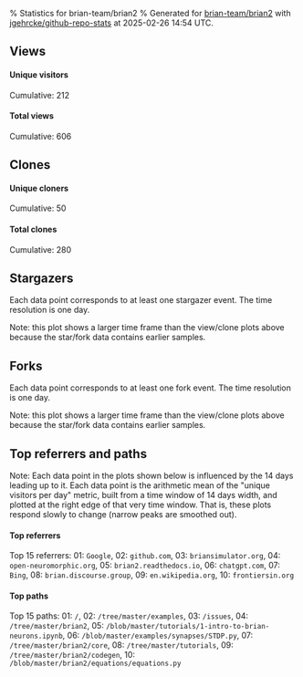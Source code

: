 % Statistics for brian-team/brian2
% Generated for [brian-team/brian2](https://github.com/brian-team/brian2) with [jgehrcke/github-repo-stats](https://github.com/jgehrcke/github-repo-stats) at 2025-02-26 14:54 UTC.


## Views

#### Unique visitors
<div id="chart_views_unique" class="full-width-chart"></div>

Cumulative: 212

#### Total views
<div id="chart_views_total" class="full-width-chart"></div>

Cumulative: 606

<div class="pagebreak-for-print"> </div>

## Clones

#### Unique cloners
<div id="chart_clones_unique" class="full-width-chart"></div>

Cumulative: 50

#### Total clones
<div id="chart_clones_total" class="full-width-chart"></div>

Cumulative: 280



<div class="pagebreak-for-print"> </div>



## Stargazers

Each data point corresponds to at least one stargazer event.
The time resolution is one day.

<div id="chart_stargazers" class="full-width-chart"></div>


Note: this plot shows a larger time frame than the view/clone plots above because the star/fork data contains earlier samples.



## Forks

Each data point corresponds to at least one fork event.
The time resolution is one day.

<div id="chart_forks" class="full-width-chart"></div>


Note: this plot shows a larger time frame than the view/clone plots above because the star/fork data contains earlier samples.



<div class="pagebreak-for-print"> </div>



## Top referrers and paths


Note: Each data point in the plots shown below is influenced by the 14 days
leading up to it. Each data point is the arithmetic mean of the "unique
visitors per day" metric, built from a time window of 14 days width, and
plotted at the right edge of that very time window. That is, these plots
respond slowly to change (narrow peaks are smoothed out).




#### Top referrers


<div id="chart_referrers_top_n_alltime" class="full-width-chart"></div>

Top 15 referrers: 01: `Google`, 02: `github.com`, 03: `briansimulator.org`, 04: `open-neuromorphic.org`, 05: `brian2.readthedocs.io`, 06: `chatgpt.com`, 07: `Bing`, 08: `brian.discourse.group`, 09: `en.wikipedia.org`, 10: `frontiersin.org`





#### Top paths


<div id="chart_paths_top_n_alltime" class="full-width-chart"></div>

Top 15 paths: 01: `/`, 02: `/tree/master/examples`, 03: `/issues`, 04: `/tree/master/brian2`, 05: `/blob/master/tutorials/1-intro-to-brian-neurons.ipynb`, 06: `/blob/master/examples/synapses/STDP.py`, 07: `/tree/master/brian2/core`, 08: `/tree/master/tutorials`, 09: `/tree/master/brian2/codegen`, 10: `/blob/master/brian2/equations/equations.py`


<script type="text/javascript">
    vegaEmbed('#chart_views_unique', {"$schema": "https://vega.github.io/schema/vega-lite/v4.17.0.json", "config": {"arc": {"fill": "#1b1e23"}, "area": {"fill": "#1b1e23"}, "axisBottom": {"domainColor": "#a9b4c4", "gridColor": "#a9b4c4", "labelColor": "#1b1e23", "labelFont": "relative-mono-11-pitch-pro, Menlo, monospace", "tickColor": "#a9b4c4", "titleColor": "#1b1e23", "titleFont": "relative-mono-11-pitch-pro, Menlo, monospace"}, "axisLeft": {"domainColor": "#a9b4c4", "gridColor": "#a9b4c4", "labelColor": "#1b1e23", "labelFont": "relative-mono-11-pitch-pro, Menlo, monospace", "tickColor": "#a9b4c4", "titleColor": "#1b1e23", "titleFont": "relative-mono-11-pitch-pro, Menlo, monospace"}, "axisX": {"grid": false}, "axisY": {"grid": false, "labelBound": true}, "background": "#FFFFFF", "group": {"fill": "#FFFFFF"}, "header": {"fontWeight": 400, "labelFont": "relative-mono-11-pitch-pro, Menlo, monospace", "titleFont": "relative-mono-11-pitch-pro, Menlo, monospace"}, "legend": {"labelFont": "relative-mono-11-pitch-pro, Menlo, monospace", "symbolSize": 200, "symbolType": "circle", "titleFont": "relative-mono-11-pitch-pro, Menlo, monospace"}, "line": {"color": "#1b1e23", "stroke": "#1b1e23"}, "path": {"stroke": "#1b1e23"}, "point": {"color": "#1b1e23", "cursor": "pointer", "filled": true, "size": 20}, "range": {"category": ["#85a2f7", "#ea9755", "#7eb36a", "#f07071", "#bc85d9", "#e587b6", "#a9b4c4", "#d4c05e", "#64b9c4"]}, "style": {"bar": {"fill": "#1b1e23"}, "text": {"font": "relative-mono-11-pitch-pro, Menlo, monospace", "fontWeight": 400}}, "symbol": {"shape": "circle"}, "title": {"anchor": "start", "font": "relative-mono-11-pitch-pro, Menlo, monospace", "fontWeight": 400}, "trail": {"color": "#1b1e23", "stroke": "#1b1e23"}, "view": {"stroke": null}}, "data": {"name": "data-12a707e02cae5d208817f6e749329ff4"}, "datasets": {"data-12a707e02cae5d208817f6e749329ff4": [{"time": "2025-02-12T00:00:00+00:00", "views_total": 1, "views_unique": 1}, {"time": "2025-02-13T00:00:00+00:00", "views_total": 38, "views_unique": 18}, {"time": "2025-02-14T00:00:00+00:00", "views_total": 15, "views_unique": 9}, {"time": "2025-02-15T00:00:00+00:00", "views_total": 46, "views_unique": 19}, {"time": "2025-02-16T00:00:00+00:00", "views_total": 11, "views_unique": 7}, {"time": "2025-02-17T00:00:00+00:00", "views_total": 24, "views_unique": 15}, {"time": "2025-02-18T00:00:00+00:00", "views_total": 40, "views_unique": 21}, {"time": "2025-02-19T00:00:00+00:00", "views_total": 73, "views_unique": 13}, {"time": "2025-02-20T00:00:00+00:00", "views_total": 20, "views_unique": 15}, {"time": "2025-02-21T00:00:00+00:00", "views_total": 35, "views_unique": 21}, {"time": "2025-02-22T00:00:00+00:00", "views_total": 14, "views_unique": 11}, {"time": "2025-02-23T00:00:00+00:00", "views_total": 19, "views_unique": 10}, {"time": "2025-02-24T00:00:00+00:00", "views_total": 63, "views_unique": 21}, {"time": "2025-02-25T00:00:00+00:00", "views_total": 54, "views_unique": 17}, {"time": "2025-02-26T00:00:00+00:00", "views_total": 153, "views_unique": 14}]}, "encoding": {"tooltip": [{"field": "views_unique", "format": ".1f", "title": "views (u)", "type": "quantitative"}, {"field": "time", "format": "%B %e, %Y", "title": "date", "type": "temporal"}], "x": {"axis": {"labelAngle": 25}, "field": "time", "scale": {"domain": ["2025-02-12", "2025-02-26"]}, "timeUnit": "yearmonthdate", "title": "date", "type": "temporal"}, "y": {"axis": {}, "field": "views_unique", "scale": {"domain": [0, 23.1], "type": "linear", "zero": true}, "title": "unique views per day", "type": "quantitative"}}, "height": 200, "mark": {"point": true, "type": "line"}, "padding": 10, "width": "container"}, {"actions": false, "renderer": "svg"}).catch(console.error);
vegaEmbed('#chart_views_total', {"$schema": "https://vega.github.io/schema/vega-lite/v4.17.0.json", "config": {"arc": {"fill": "#1b1e23"}, "area": {"fill": "#1b1e23"}, "axisBottom": {"domainColor": "#a9b4c4", "gridColor": "#a9b4c4", "labelColor": "#1b1e23", "labelFont": "relative-mono-11-pitch-pro, Menlo, monospace", "tickColor": "#a9b4c4", "titleColor": "#1b1e23", "titleFont": "relative-mono-11-pitch-pro, Menlo, monospace"}, "axisLeft": {"domainColor": "#a9b4c4", "gridColor": "#a9b4c4", "labelColor": "#1b1e23", "labelFont": "relative-mono-11-pitch-pro, Menlo, monospace", "tickColor": "#a9b4c4", "titleColor": "#1b1e23", "titleFont": "relative-mono-11-pitch-pro, Menlo, monospace"}, "axisX": {"grid": false}, "axisY": {"grid": false, "labelBound": true}, "background": "#FFFFFF", "group": {"fill": "#FFFFFF"}, "header": {"fontWeight": 400, "labelFont": "relative-mono-11-pitch-pro, Menlo, monospace", "titleFont": "relative-mono-11-pitch-pro, Menlo, monospace"}, "legend": {"labelFont": "relative-mono-11-pitch-pro, Menlo, monospace", "symbolSize": 200, "symbolType": "circle", "titleFont": "relative-mono-11-pitch-pro, Menlo, monospace"}, "line": {"color": "#1b1e23", "stroke": "#1b1e23"}, "path": {"stroke": "#1b1e23"}, "point": {"color": "#1b1e23", "cursor": "pointer", "filled": true, "size": 20}, "range": {"category": ["#85a2f7", "#ea9755", "#7eb36a", "#f07071", "#bc85d9", "#e587b6", "#a9b4c4", "#d4c05e", "#64b9c4"]}, "style": {"bar": {"fill": "#1b1e23"}, "text": {"font": "relative-mono-11-pitch-pro, Menlo, monospace", "fontWeight": 400}}, "symbol": {"shape": "circle"}, "title": {"anchor": "start", "font": "relative-mono-11-pitch-pro, Menlo, monospace", "fontWeight": 400}, "trail": {"color": "#1b1e23", "stroke": "#1b1e23"}, "view": {"stroke": null}}, "data": {"name": "data-12a707e02cae5d208817f6e749329ff4"}, "datasets": {"data-12a707e02cae5d208817f6e749329ff4": [{"time": "2025-02-12T00:00:00+00:00", "views_total": 1, "views_unique": 1}, {"time": "2025-02-13T00:00:00+00:00", "views_total": 38, "views_unique": 18}, {"time": "2025-02-14T00:00:00+00:00", "views_total": 15, "views_unique": 9}, {"time": "2025-02-15T00:00:00+00:00", "views_total": 46, "views_unique": 19}, {"time": "2025-02-16T00:00:00+00:00", "views_total": 11, "views_unique": 7}, {"time": "2025-02-17T00:00:00+00:00", "views_total": 24, "views_unique": 15}, {"time": "2025-02-18T00:00:00+00:00", "views_total": 40, "views_unique": 21}, {"time": "2025-02-19T00:00:00+00:00", "views_total": 73, "views_unique": 13}, {"time": "2025-02-20T00:00:00+00:00", "views_total": 20, "views_unique": 15}, {"time": "2025-02-21T00:00:00+00:00", "views_total": 35, "views_unique": 21}, {"time": "2025-02-22T00:00:00+00:00", "views_total": 14, "views_unique": 11}, {"time": "2025-02-23T00:00:00+00:00", "views_total": 19, "views_unique": 10}, {"time": "2025-02-24T00:00:00+00:00", "views_total": 63, "views_unique": 21}, {"time": "2025-02-25T00:00:00+00:00", "views_total": 54, "views_unique": 17}, {"time": "2025-02-26T00:00:00+00:00", "views_total": 153, "views_unique": 14}]}, "encoding": {"tooltip": [{"field": "views_total", "format": ".1f", "title": "views (t)", "type": "quantitative"}, {"field": "time", "format": "%B %e, %Y", "title": "date", "type": "temporal"}], "x": {"axis": {"labelAngle": 25}, "field": "time", "scale": {"domain": ["2025-02-12", "2025-02-26"]}, "timeUnit": "yearmonthdate", "title": "date", "type": "temporal"}, "y": {"axis": {"values": [1, 10, 50, 100, 500, 1000, 5000, 10000]}, "field": "views_total", "scale": {"domain": [0, 168.3], "type": "symlog", "zero": true}, "title": "total views per day", "type": "quantitative"}}, "height": 200, "mark": {"point": true, "type": "line"}, "padding": 10, "width": "container"}, {"actions": false, "renderer": "svg"}).catch(console.error);
vegaEmbed('#chart_clones_unique', {"$schema": "https://vega.github.io/schema/vega-lite/v4.17.0.json", "config": {"arc": {"fill": "#1b1e23"}, "area": {"fill": "#1b1e23"}, "axisBottom": {"domainColor": "#a9b4c4", "gridColor": "#a9b4c4", "labelColor": "#1b1e23", "labelFont": "relative-mono-11-pitch-pro, Menlo, monospace", "tickColor": "#a9b4c4", "titleColor": "#1b1e23", "titleFont": "relative-mono-11-pitch-pro, Menlo, monospace"}, "axisLeft": {"domainColor": "#a9b4c4", "gridColor": "#a9b4c4", "labelColor": "#1b1e23", "labelFont": "relative-mono-11-pitch-pro, Menlo, monospace", "tickColor": "#a9b4c4", "titleColor": "#1b1e23", "titleFont": "relative-mono-11-pitch-pro, Menlo, monospace"}, "axisX": {"grid": false}, "axisY": {"grid": false, "labelBound": true}, "background": "#FFFFFF", "group": {"fill": "#FFFFFF"}, "header": {"fontWeight": 400, "labelFont": "relative-mono-11-pitch-pro, Menlo, monospace", "titleFont": "relative-mono-11-pitch-pro, Menlo, monospace"}, "legend": {"labelFont": "relative-mono-11-pitch-pro, Menlo, monospace", "symbolSize": 200, "symbolType": "circle", "titleFont": "relative-mono-11-pitch-pro, Menlo, monospace"}, "line": {"color": "#1b1e23", "stroke": "#1b1e23"}, "path": {"stroke": "#1b1e23"}, "point": {"color": "#1b1e23", "cursor": "pointer", "filled": true, "size": 20}, "range": {"category": ["#85a2f7", "#ea9755", "#7eb36a", "#f07071", "#bc85d9", "#e587b6", "#a9b4c4", "#d4c05e", "#64b9c4"]}, "style": {"bar": {"fill": "#1b1e23"}, "text": {"font": "relative-mono-11-pitch-pro, Menlo, monospace", "fontWeight": 400}}, "symbol": {"shape": "circle"}, "title": {"anchor": "start", "font": "relative-mono-11-pitch-pro, Menlo, monospace", "fontWeight": 400}, "trail": {"color": "#1b1e23", "stroke": "#1b1e23"}, "view": {"stroke": null}}, "data": {"name": "data-1ce54d0a061f27d3111ccc3d622dc26b"}, "datasets": {"data-1ce54d0a061f27d3111ccc3d622dc26b": [{"clones_total": 3, "clones_unique": 3, "time": "2025-02-12T00:00:00+00:00"}, {"clones_total": 5, "clones_unique": 4, "time": "2025-02-13T00:00:00+00:00"}, {"clones_total": 3, "clones_unique": 3, "time": "2025-02-14T00:00:00+00:00"}, {"clones_total": 5, "clones_unique": 5, "time": "2025-02-15T00:00:00+00:00"}, {"clones_total": 120, "clones_unique": 3, "time": "2025-02-16T00:00:00+00:00"}, {"clones_total": 6, "clones_unique": 4, "time": "2025-02-17T00:00:00+00:00"}, {"clones_total": 6, "clones_unique": 3, "time": "2025-02-18T00:00:00+00:00"}, {"clones_total": 1, "clones_unique": 1, "time": "2025-02-19T00:00:00+00:00"}, {"clones_total": 1, "clones_unique": 1, "time": "2025-02-20T00:00:00+00:00"}, {"clones_total": 0, "clones_unique": 0, "time": "2025-02-21T00:00:00+00:00"}, {"clones_total": 10, "clones_unique": 3, "time": "2025-02-22T00:00:00+00:00"}, {"clones_total": 20, "clones_unique": 2, "time": "2025-02-23T00:00:00+00:00"}, {"clones_total": 89, "clones_unique": 8, "time": "2025-02-24T00:00:00+00:00"}, {"clones_total": 7, "clones_unique": 6, "time": "2025-02-25T00:00:00+00:00"}, {"clones_total": 4, "clones_unique": 4, "time": "2025-02-26T00:00:00+00:00"}]}, "encoding": {"tooltip": [{"field": "clones_unique", "format": ".1f", "title": "clones (u)", "type": "quantitative"}, {"field": "time", "format": "%B %e, %Y", "title": "date", "type": "temporal"}], "x": {"axis": {"labelAngle": 25}, "field": "time", "scale": {"domain": ["2025-02-12", "2025-02-26"]}, "timeUnit": "yearmonthdate", "title": "date", "type": "temporal"}, "y": {"axis": {}, "field": "clones_unique", "scale": {"domain": [0, 8.8], "type": "linear", "zero": true}, "title": "unique clones per day", "type": "quantitative"}}, "height": 200, "mark": {"point": true, "type": "line"}, "padding": 10, "width": "container"}, {"actions": false, "renderer": "svg"}).catch(console.error);
vegaEmbed('#chart_clones_total', {"$schema": "https://vega.github.io/schema/vega-lite/v4.17.0.json", "config": {"arc": {"fill": "#1b1e23"}, "area": {"fill": "#1b1e23"}, "axisBottom": {"domainColor": "#a9b4c4", "gridColor": "#a9b4c4", "labelColor": "#1b1e23", "labelFont": "relative-mono-11-pitch-pro, Menlo, monospace", "tickColor": "#a9b4c4", "titleColor": "#1b1e23", "titleFont": "relative-mono-11-pitch-pro, Menlo, monospace"}, "axisLeft": {"domainColor": "#a9b4c4", "gridColor": "#a9b4c4", "labelColor": "#1b1e23", "labelFont": "relative-mono-11-pitch-pro, Menlo, monospace", "tickColor": "#a9b4c4", "titleColor": "#1b1e23", "titleFont": "relative-mono-11-pitch-pro, Menlo, monospace"}, "axisX": {"grid": false}, "axisY": {"grid": false, "labelBound": true}, "background": "#FFFFFF", "group": {"fill": "#FFFFFF"}, "header": {"fontWeight": 400, "labelFont": "relative-mono-11-pitch-pro, Menlo, monospace", "titleFont": "relative-mono-11-pitch-pro, Menlo, monospace"}, "legend": {"labelFont": "relative-mono-11-pitch-pro, Menlo, monospace", "symbolSize": 200, "symbolType": "circle", "titleFont": "relative-mono-11-pitch-pro, Menlo, monospace"}, "line": {"color": "#1b1e23", "stroke": "#1b1e23"}, "path": {"stroke": "#1b1e23"}, "point": {"color": "#1b1e23", "cursor": "pointer", "filled": true, "size": 20}, "range": {"category": ["#85a2f7", "#ea9755", "#7eb36a", "#f07071", "#bc85d9", "#e587b6", "#a9b4c4", "#d4c05e", "#64b9c4"]}, "style": {"bar": {"fill": "#1b1e23"}, "text": {"font": "relative-mono-11-pitch-pro, Menlo, monospace", "fontWeight": 400}}, "symbol": {"shape": "circle"}, "title": {"anchor": "start", "font": "relative-mono-11-pitch-pro, Menlo, monospace", "fontWeight": 400}, "trail": {"color": "#1b1e23", "stroke": "#1b1e23"}, "view": {"stroke": null}}, "data": {"name": "data-1ce54d0a061f27d3111ccc3d622dc26b"}, "datasets": {"data-1ce54d0a061f27d3111ccc3d622dc26b": [{"clones_total": 3, "clones_unique": 3, "time": "2025-02-12T00:00:00+00:00"}, {"clones_total": 5, "clones_unique": 4, "time": "2025-02-13T00:00:00+00:00"}, {"clones_total": 3, "clones_unique": 3, "time": "2025-02-14T00:00:00+00:00"}, {"clones_total": 5, "clones_unique": 5, "time": "2025-02-15T00:00:00+00:00"}, {"clones_total": 120, "clones_unique": 3, "time": "2025-02-16T00:00:00+00:00"}, {"clones_total": 6, "clones_unique": 4, "time": "2025-02-17T00:00:00+00:00"}, {"clones_total": 6, "clones_unique": 3, "time": "2025-02-18T00:00:00+00:00"}, {"clones_total": 1, "clones_unique": 1, "time": "2025-02-19T00:00:00+00:00"}, {"clones_total": 1, "clones_unique": 1, "time": "2025-02-20T00:00:00+00:00"}, {"clones_total": 0, "clones_unique": 0, "time": "2025-02-21T00:00:00+00:00"}, {"clones_total": 10, "clones_unique": 3, "time": "2025-02-22T00:00:00+00:00"}, {"clones_total": 20, "clones_unique": 2, "time": "2025-02-23T00:00:00+00:00"}, {"clones_total": 89, "clones_unique": 8, "time": "2025-02-24T00:00:00+00:00"}, {"clones_total": 7, "clones_unique": 6, "time": "2025-02-25T00:00:00+00:00"}, {"clones_total": 4, "clones_unique": 4, "time": "2025-02-26T00:00:00+00:00"}]}, "encoding": {"tooltip": [{"field": "clones_total", "format": ".1f", "title": "clones (t)", "type": "quantitative"}, {"field": "time", "format": "%B %e, %Y", "title": "date", "type": "temporal"}], "x": {"axis": {"labelAngle": 25}, "field": "time", "scale": {"domain": ["2025-02-12", "2025-02-26"]}, "timeUnit": "yearmonthdate", "title": "date", "type": "temporal"}, "y": {"axis": {"values": [1, 10, 50, 100, 500, 1000, 5000, 10000]}, "field": "clones_total", "scale": {"domain": [0, 132.0], "type": "symlog", "zero": true}, "title": "total clones per day", "type": "quantitative"}}, "height": 200, "mark": {"point": true, "type": "line"}, "padding": 10, "width": "container"}, {"actions": false, "renderer": "svg"}).catch(console.error);
vegaEmbed('#chart_stargazers', {"$schema": "https://vega.github.io/schema/vega-lite/v4.17.0.json", "config": {"arc": {"fill": "#1b1e23"}, "area": {"fill": "#1b1e23"}, "axisBottom": {"domainColor": "#a9b4c4", "gridColor": "#a9b4c4", "labelColor": "#1b1e23", "labelFont": "relative-mono-11-pitch-pro, Menlo, monospace", "tickColor": "#a9b4c4", "titleColor": "#1b1e23", "titleFont": "relative-mono-11-pitch-pro, Menlo, monospace"}, "axisLeft": {"domainColor": "#a9b4c4", "gridColor": "#a9b4c4", "labelColor": "#1b1e23", "labelFont": "relative-mono-11-pitch-pro, Menlo, monospace", "tickColor": "#a9b4c4", "titleColor": "#1b1e23", "titleFont": "relative-mono-11-pitch-pro, Menlo, monospace"}, "axisX": {"grid": false}, "axisY": {"grid": false}, "background": "#FFFFFF", "group": {"fill": "#FFFFFF"}, "header": {"fontWeight": 400, "labelFont": "relative-mono-11-pitch-pro, Menlo, monospace", "titleFont": "relative-mono-11-pitch-pro, Menlo, monospace"}, "legend": {"labelFont": "relative-mono-11-pitch-pro, Menlo, monospace", "symbolSize": 200, "symbolType": "circle", "titleFont": "relative-mono-11-pitch-pro, Menlo, monospace"}, "line": {"color": "#1b1e23", "stroke": "#1b1e23"}, "path": {"stroke": "#1b1e23"}, "point": {"color": "#1b1e23", "cursor": "pointer", "filled": true, "size": 50}, "range": {"category": ["#85a2f7", "#ea9755", "#7eb36a", "#f07071", "#bc85d9", "#e587b6", "#a9b4c4", "#d4c05e", "#64b9c4"]}, "style": {"bar": {"fill": "#1b1e23"}, "text": {"font": "relative-mono-11-pitch-pro, Menlo, monospace", "fontWeight": 400}}, "symbol": {"shape": "circle"}, "title": {"anchor": "start", "font": "relative-mono-11-pitch-pro, Menlo, monospace", "fontWeight": 400}, "trail": {"color": "#1b1e23", "stroke": "#1b1e23"}, "view": {"stroke": null}}, "data": {"name": "data-9c123c419a0392d4a2cb290e2a76b514"}, "datasets": {"data-9c123c419a0392d4a2cb290e2a76b514": [{"stars_cumulative": 5.0, "time": "2012-11-27T00:00:00+00:00"}, {"stars_cumulative": 7.0, "time": "2013-04-10T03:00:00+00:00"}, {"stars_cumulative": 8.0, "time": "2013-07-08T13:00:00+00:00"}, {"stars_cumulative": 10.0, "time": "2013-10-05T23:00:00+00:00"}, {"stars_cumulative": 11.0, "time": "2013-11-19T16:00:00+00:00"}, {"stars_cumulative": 13.0, "time": "2014-02-17T02:00:00+00:00"}, {"stars_cumulative": 14.0, "time": "2014-04-02T19:00:00+00:00"}, {"stars_cumulative": 17.0, "time": "2014-05-17T12:00:00+00:00"}, {"stars_cumulative": 20.0, "time": "2014-07-01T05:00:00+00:00"}, {"stars_cumulative": 22.0, "time": "2014-08-14T22:00:00+00:00"}, {"stars_cumulative": 23.0, "time": "2014-09-28T15:00:00+00:00"}, {"stars_cumulative": 25.0, "time": "2014-11-12T08:00:00+00:00"}, {"stars_cumulative": 29.0, "time": "2014-12-27T01:00:00+00:00"}, {"stars_cumulative": 32.0, "time": "2015-02-09T18:00:00+00:00"}, {"stars_cumulative": 35.0, "time": "2015-03-26T11:00:00+00:00"}, {"stars_cumulative": 38.0, "time": "2015-05-10T04:00:00+00:00"}, {"stars_cumulative": 40.0, "time": "2015-06-23T21:00:00+00:00"}, {"stars_cumulative": 41.0, "time": "2015-08-07T14:00:00+00:00"}, {"stars_cumulative": 45.0, "time": "2015-09-21T07:00:00+00:00"}, {"stars_cumulative": 50.0, "time": "2015-11-05T00:00:00+00:00"}, {"stars_cumulative": 54.0, "time": "2015-12-19T17:00:00+00:00"}, {"stars_cumulative": 57.0, "time": "2016-02-02T10:00:00+00:00"}, {"stars_cumulative": 66.0, "time": "2016-03-18T03:00:00+00:00"}, {"stars_cumulative": 71.0, "time": "2016-05-01T20:00:00+00:00"}, {"stars_cumulative": 76.0, "time": "2016-06-15T13:00:00+00:00"}, {"stars_cumulative": 79.0, "time": "2016-07-30T06:00:00+00:00"}, {"stars_cumulative": 81.0, "time": "2016-09-12T23:00:00+00:00"}, {"stars_cumulative": 84.0, "time": "2016-10-27T16:00:00+00:00"}, {"stars_cumulative": 89.0, "time": "2016-12-11T09:00:00+00:00"}, {"stars_cumulative": 96.0, "time": "2017-01-25T02:00:00+00:00"}, {"stars_cumulative": 103.0, "time": "2017-03-10T19:00:00+00:00"}, {"stars_cumulative": 107.0, "time": "2017-04-24T12:00:00+00:00"}, {"stars_cumulative": 118.0, "time": "2017-06-08T05:00:00+00:00"}, {"stars_cumulative": 124.0, "time": "2017-07-22T22:00:00+00:00"}, {"stars_cumulative": 134.0, "time": "2017-09-05T15:00:00+00:00"}, {"stars_cumulative": 140.0, "time": "2017-10-20T08:00:00+00:00"}, {"stars_cumulative": 152.0, "time": "2017-12-04T01:00:00+00:00"}, {"stars_cumulative": 161.0, "time": "2018-01-17T18:00:00+00:00"}, {"stars_cumulative": 173.0, "time": "2018-03-03T11:00:00+00:00"}, {"stars_cumulative": 183.0, "time": "2018-04-17T04:00:00+00:00"}, {"stars_cumulative": 193.0, "time": "2018-05-31T21:00:00+00:00"}, {"stars_cumulative": 203.0, "time": "2018-07-15T14:00:00+00:00"}, {"stars_cumulative": 215.0, "time": "2018-08-29T07:00:00+00:00"}, {"stars_cumulative": 225.0, "time": "2018-10-13T00:00:00+00:00"}, {"stars_cumulative": 238.0, "time": "2018-11-26T17:00:00+00:00"}, {"stars_cumulative": 252.0, "time": "2019-01-10T10:00:00+00:00"}, {"stars_cumulative": 263.0, "time": "2019-02-24T03:00:00+00:00"}, {"stars_cumulative": 272.0, "time": "2019-04-09T20:00:00+00:00"}, {"stars_cumulative": 282.0, "time": "2019-05-24T13:00:00+00:00"}, {"stars_cumulative": 298.0, "time": "2019-07-08T06:00:00+00:00"}, {"stars_cumulative": 305.0, "time": "2019-08-21T23:00:00+00:00"}, {"stars_cumulative": 322.0, "time": "2019-10-05T16:00:00+00:00"}, {"stars_cumulative": 337.0, "time": "2019-11-19T09:00:00+00:00"}, {"stars_cumulative": 361.0, "time": "2020-01-03T02:00:00+00:00"}, {"stars_cumulative": 382.0, "time": "2020-02-16T19:00:00+00:00"}, {"stars_cumulative": 406.0, "time": "2020-04-01T12:00:00+00:00"}, {"stars_cumulative": 418.0, "time": "2020-05-16T05:00:00+00:00"}, {"stars_cumulative": 439.0, "time": "2020-06-29T22:00:00+00:00"}, {"stars_cumulative": 462.0, "time": "2020-08-13T15:00:00+00:00"}, {"stars_cumulative": 475.0, "time": "2020-09-27T08:00:00+00:00"}, {"stars_cumulative": 490.0, "time": "2020-11-11T01:00:00+00:00"}, {"stars_cumulative": 505.0, "time": "2020-12-25T18:00:00+00:00"}, {"stars_cumulative": 513.0, "time": "2021-02-08T11:00:00+00:00"}, {"stars_cumulative": 527.0, "time": "2021-03-25T04:00:00+00:00"}, {"stars_cumulative": 540.0, "time": "2021-05-08T21:00:00+00:00"}, {"stars_cumulative": 563.0, "time": "2021-06-22T14:00:00+00:00"}, {"stars_cumulative": 569.0, "time": "2021-08-06T07:00:00+00:00"}, {"stars_cumulative": 581.0, "time": "2021-09-20T00:00:00+00:00"}, {"stars_cumulative": 589.0, "time": "2021-11-03T17:00:00+00:00"}, {"stars_cumulative": 600.0, "time": "2021-12-18T10:00:00+00:00"}, {"stars_cumulative": 620.0, "time": "2022-02-01T03:00:00+00:00"}, {"stars_cumulative": 632.0, "time": "2022-03-17T20:00:00+00:00"}, {"stars_cumulative": 648.0, "time": "2022-05-01T13:00:00+00:00"}, {"stars_cumulative": 654.0, "time": "2022-06-15T06:00:00+00:00"}, {"stars_cumulative": 665.0, "time": "2022-07-29T23:00:00+00:00"}, {"stars_cumulative": 675.0, "time": "2022-09-12T16:00:00+00:00"}, {"stars_cumulative": 691.0, "time": "2022-10-27T09:00:00+00:00"}, {"stars_cumulative": 700.0, "time": "2022-12-11T02:00:00+00:00"}, {"stars_cumulative": 720.0, "time": "2023-01-24T19:00:00+00:00"}, {"stars_cumulative": 732.0, "time": "2023-03-10T12:00:00+00:00"}, {"stars_cumulative": 748.0, "time": "2023-04-24T05:00:00+00:00"}, {"stars_cumulative": 765.0, "time": "2023-06-07T22:00:00+00:00"}, {"stars_cumulative": 774.0, "time": "2023-07-22T15:00:00+00:00"}, {"stars_cumulative": 790.0, "time": "2023-09-05T08:00:00+00:00"}, {"stars_cumulative": 807.0, "time": "2023-10-20T01:00:00+00:00"}, {"stars_cumulative": 822.0, "time": "2023-12-03T18:00:00+00:00"}, {"stars_cumulative": 835.0, "time": "2024-01-17T11:00:00+00:00"}, {"stars_cumulative": 860.0, "time": "2024-03-02T04:00:00+00:00"}, {"stars_cumulative": 879.0, "time": "2024-04-15T21:00:00+00:00"}, {"stars_cumulative": 892.0, "time": "2024-05-30T14:00:00+00:00"}, {"stars_cumulative": 900.0, "time": "2024-07-14T07:00:00+00:00"}, {"stars_cumulative": 921.0, "time": "2024-08-28T00:00:00+00:00"}, {"stars_cumulative": 939.0, "time": "2024-10-11T17:00:00+00:00"}, {"stars_cumulative": 949.0, "time": "2024-11-25T10:00:00+00:00"}, {"stars_cumulative": 965.0, "time": "2025-01-09T03:00:00+00:00"}, {"stars_cumulative": 966.0, "time": "2025-02-22T20:00:00+00:00"}]}, "encoding": {"tooltip": [{"field": "stars_cumulative", "format": "d", "title": "stars", "type": "quantitative"}, {"field": "time", "format": "%B %e, %Y", "title": "date", "type": "temporal"}], "x": {"axis": {"labelAngle": 25}, "field": "time", "scale": {"domain": ["2012-11-27", "2025-02-26"]}, "timeUnit": "yearmonthdate", "title": "date", "type": "temporal"}, "y": {"field": "stars_cumulative", "scale": {"domain": [0, 1062.6000000000001], "zero": true}, "title": "stargazer count (cumulative)", "type": "quantitative"}}, "height": 300, "mark": {"point": true, "type": "line"}, "padding": 10, "width": "container"}, {"actions": false, "renderer": "svg"}).catch(console.error);
vegaEmbed('#chart_forks', {"$schema": "https://vega.github.io/schema/vega-lite/v4.17.0.json", "config": {"arc": {"fill": "#1b1e23"}, "area": {"fill": "#1b1e23"}, "axisBottom": {"domainColor": "#a9b4c4", "gridColor": "#a9b4c4", "labelColor": "#1b1e23", "labelFont": "relative-mono-11-pitch-pro, Menlo, monospace", "tickColor": "#a9b4c4", "titleColor": "#1b1e23", "titleFont": "relative-mono-11-pitch-pro, Menlo, monospace"}, "axisLeft": {"domainColor": "#a9b4c4", "gridColor": "#a9b4c4", "labelColor": "#1b1e23", "labelFont": "relative-mono-11-pitch-pro, Menlo, monospace", "tickColor": "#a9b4c4", "titleColor": "#1b1e23", "titleFont": "relative-mono-11-pitch-pro, Menlo, monospace"}, "axisX": {"grid": false}, "axisY": {"grid": false}, "background": "#FFFFFF", "group": {"fill": "#FFFFFF"}, "header": {"fontWeight": 400, "labelFont": "relative-mono-11-pitch-pro, Menlo, monospace", "titleFont": "relative-mono-11-pitch-pro, Menlo, monospace"}, "legend": {"labelFont": "relative-mono-11-pitch-pro, Menlo, monospace", "symbolSize": 200, "symbolType": "circle", "titleFont": "relative-mono-11-pitch-pro, Menlo, monospace"}, "line": {"color": "#1b1e23", "stroke": "#1b1e23"}, "path": {"stroke": "#1b1e23"}, "point": {"color": "#1b1e23", "cursor": "pointer", "filled": true, "size": 50}, "range": {"category": ["#85a2f7", "#ea9755", "#7eb36a", "#f07071", "#bc85d9", "#e587b6", "#a9b4c4", "#d4c05e", "#64b9c4"]}, "style": {"bar": {"fill": "#1b1e23"}, "text": {"font": "relative-mono-11-pitch-pro, Menlo, monospace", "fontWeight": 400}}, "symbol": {"shape": "circle"}, "title": {"anchor": "start", "font": "relative-mono-11-pitch-pro, Menlo, monospace", "fontWeight": 400}, "trail": {"color": "#1b1e23", "stroke": "#1b1e23"}, "view": {"stroke": null}}, "data": {"name": "data-6af1af9a5bfa2d1b1b02631e531b1859"}, "datasets": {"data-6af1af9a5bfa2d1b1b02631e531b1859": [{"forks_cumulative": 1.0, "time": "2013-01-29T00:00:00+00:00"}, {"forks_cumulative": 2.0, "time": "2013-06-10T06:00:00+00:00"}, {"forks_cumulative": 3.0, "time": "2013-07-24T08:00:00+00:00"}, {"forks_cumulative": 4.0, "time": "2014-01-16T16:00:00+00:00"}, {"forks_cumulative": 5.0, "time": "2014-03-01T18:00:00+00:00"}, {"forks_cumulative": 6.0, "time": "2014-04-14T20:00:00+00:00"}, {"forks_cumulative": 8.0, "time": "2014-07-12T00:00:00+00:00"}, {"forks_cumulative": 11.0, "time": "2015-02-17T10:00:00+00:00"}, {"forks_cumulative": 12.0, "time": "2015-05-16T14:00:00+00:00"}, {"forks_cumulative": 13.0, "time": "2015-06-29T16:00:00+00:00"}, {"forks_cumulative": 14.0, "time": "2015-08-12T18:00:00+00:00"}, {"forks_cumulative": 15.0, "time": "2015-09-25T20:00:00+00:00"}, {"forks_cumulative": 17.0, "time": "2015-11-08T22:00:00+00:00"}, {"forks_cumulative": 18.0, "time": "2015-12-23T00:00:00+00:00"}, {"forks_cumulative": 21.0, "time": "2016-02-05T02:00:00+00:00"}, {"forks_cumulative": 22.0, "time": "2016-05-03T06:00:00+00:00"}, {"forks_cumulative": 23.0, "time": "2016-10-26T14:00:00+00:00"}, {"forks_cumulative": 25.0, "time": "2016-12-09T16:00:00+00:00"}, {"forks_cumulative": 28.0, "time": "2017-01-22T18:00:00+00:00"}, {"forks_cumulative": 34.0, "time": "2017-03-07T20:00:00+00:00"}, {"forks_cumulative": 36.0, "time": "2017-04-20T22:00:00+00:00"}, {"forks_cumulative": 38.0, "time": "2017-06-04T00:00:00+00:00"}, {"forks_cumulative": 39.0, "time": "2017-07-18T02:00:00+00:00"}, {"forks_cumulative": 43.0, "time": "2017-08-31T04:00:00+00:00"}, {"forks_cumulative": 45.0, "time": "2017-10-14T06:00:00+00:00"}, {"forks_cumulative": 48.0, "time": "2017-11-27T08:00:00+00:00"}, {"forks_cumulative": 51.0, "time": "2018-01-10T10:00:00+00:00"}, {"forks_cumulative": 56.0, "time": "2018-02-23T12:00:00+00:00"}, {"forks_cumulative": 61.0, "time": "2018-04-08T14:00:00+00:00"}, {"forks_cumulative": 66.0, "time": "2018-05-22T16:00:00+00:00"}, {"forks_cumulative": 71.0, "time": "2018-08-18T20:00:00+00:00"}, {"forks_cumulative": 74.0, "time": "2018-10-01T22:00:00+00:00"}, {"forks_cumulative": 75.0, "time": "2018-11-15T00:00:00+00:00"}, {"forks_cumulative": 78.0, "time": "2019-02-11T04:00:00+00:00"}, {"forks_cumulative": 81.0, "time": "2019-03-27T06:00:00+00:00"}, {"forks_cumulative": 88.0, "time": "2019-05-10T08:00:00+00:00"}, {"forks_cumulative": 93.0, "time": "2019-06-23T10:00:00+00:00"}, {"forks_cumulative": 96.0, "time": "2019-08-06T12:00:00+00:00"}, {"forks_cumulative": 98.0, "time": "2019-09-19T14:00:00+00:00"}, {"forks_cumulative": 100.0, "time": "2019-11-02T16:00:00+00:00"}, {"forks_cumulative": 103.0, "time": "2019-12-16T18:00:00+00:00"}, {"forks_cumulative": 110.0, "time": "2020-01-29T20:00:00+00:00"}, {"forks_cumulative": 120.0, "time": "2020-03-13T22:00:00+00:00"}, {"forks_cumulative": 124.0, "time": "2020-04-27T00:00:00+00:00"}, {"forks_cumulative": 130.0, "time": "2020-06-10T02:00:00+00:00"}, {"forks_cumulative": 134.0, "time": "2020-07-24T04:00:00+00:00"}, {"forks_cumulative": 137.0, "time": "2020-09-06T06:00:00+00:00"}, {"forks_cumulative": 138.0, "time": "2020-10-20T08:00:00+00:00"}, {"forks_cumulative": 141.0, "time": "2020-12-03T10:00:00+00:00"}, {"forks_cumulative": 146.0, "time": "2021-01-16T12:00:00+00:00"}, {"forks_cumulative": 152.0, "time": "2021-03-01T14:00:00+00:00"}, {"forks_cumulative": 153.0, "time": "2021-04-14T16:00:00+00:00"}, {"forks_cumulative": 157.0, "time": "2021-05-28T18:00:00+00:00"}, {"forks_cumulative": 159.0, "time": "2021-07-11T20:00:00+00:00"}, {"forks_cumulative": 162.0, "time": "2021-08-24T22:00:00+00:00"}, {"forks_cumulative": 165.0, "time": "2021-10-08T00:00:00+00:00"}, {"forks_cumulative": 171.0, "time": "2021-11-21T02:00:00+00:00"}, {"forks_cumulative": 173.0, "time": "2022-01-04T04:00:00+00:00"}, {"forks_cumulative": 178.0, "time": "2022-02-17T06:00:00+00:00"}, {"forks_cumulative": 186.0, "time": "2022-04-02T08:00:00+00:00"}, {"forks_cumulative": 187.0, "time": "2022-05-16T10:00:00+00:00"}, {"forks_cumulative": 188.0, "time": "2022-06-29T12:00:00+00:00"}, {"forks_cumulative": 193.0, "time": "2022-08-12T14:00:00+00:00"}, {"forks_cumulative": 194.0, "time": "2022-09-25T16:00:00+00:00"}, {"forks_cumulative": 196.0, "time": "2022-12-22T20:00:00+00:00"}, {"forks_cumulative": 200.0, "time": "2023-02-04T22:00:00+00:00"}, {"forks_cumulative": 202.0, "time": "2023-03-21T00:00:00+00:00"}, {"forks_cumulative": 203.0, "time": "2023-05-04T02:00:00+00:00"}, {"forks_cumulative": 204.0, "time": "2023-06-17T04:00:00+00:00"}, {"forks_cumulative": 205.0, "time": "2023-09-13T08:00:00+00:00"}, {"forks_cumulative": 206.0, "time": "2023-10-27T10:00:00+00:00"}, {"forks_cumulative": 207.0, "time": "2023-12-10T12:00:00+00:00"}, {"forks_cumulative": 208.0, "time": "2024-01-23T14:00:00+00:00"}, {"forks_cumulative": 209.0, "time": "2024-04-20T18:00:00+00:00"}, {"forks_cumulative": 213.0, "time": "2024-06-03T20:00:00+00:00"}, {"forks_cumulative": 216.0, "time": "2024-08-31T00:00:00+00:00"}, {"forks_cumulative": 217.0, "time": "2024-10-14T02:00:00+00:00"}, {"forks_cumulative": 220.0, "time": "2024-11-27T04:00:00+00:00"}, {"forks_cumulative": 223.0, "time": "2025-01-10T06:00:00+00:00"}, {"forks_cumulative": 224.0, "time": "2025-02-23T08:00:00+00:00"}]}, "encoding": {"tooltip": [{"field": "forks_cumulative", "format": "d", "title": "forks", "type": "quantitative"}, {"field": "time", "format": "%B %e, %Y", "title": "date", "type": "temporal"}], "x": {"axis": {"labelAngle": 25}, "field": "time", "scale": {"domain": ["2012-11-27", "2025-02-26"]}, "timeUnit": "yearmonthdate", "title": "date", "type": "temporal"}, "y": {"field": "forks_cumulative", "scale": {"domain": [0, 246.40000000000003], "zero": true}, "title": "fork count (cumulative)", "type": "quantitative"}}, "height": 300, "mark": {"point": true, "type": "line"}, "padding": 10, "width": "container"}, {"actions": false, "renderer": "svg"}).catch(console.error);
vegaEmbed('#chart_referrers_top_n_alltime', {"$schema": "https://vega.github.io/schema/vega-lite/v4.17.0.json", "config": {"arc": {"fill": "#1b1e23"}, "area": {"fill": "#1b1e23"}, "axisBottom": {"domainColor": "#a9b4c4", "gridColor": "#a9b4c4", "labelColor": "#1b1e23", "labelFont": "relative-mono-11-pitch-pro, Menlo, monospace", "tickColor": "#a9b4c4", "titleColor": "#1b1e23", "titleFont": "relative-mono-11-pitch-pro, Menlo, monospace"}, "axisLeft": {"domainColor": "#a9b4c4", "gridColor": "#a9b4c4", "labelColor": "#1b1e23", "labelFont": "relative-mono-11-pitch-pro, Menlo, monospace", "tickColor": "#a9b4c4", "titleColor": "#1b1e23", "titleFont": "relative-mono-11-pitch-pro, Menlo, monospace"}, "axisX": {"grid": false}, "axisY": {"grid": false}, "background": "#FFFFFF", "group": {"fill": "#FFFFFF"}, "header": {"fontWeight": 400, "labelFont": "relative-mono-11-pitch-pro, Menlo, monospace", "titleFont": "relative-mono-11-pitch-pro, Menlo, monospace"}, "legend": {"labelFont": "relative-mono-11-pitch-pro, Menlo, monospace", "symbolSize": 200, "symbolType": "circle", "titleFont": "relative-mono-11-pitch-pro, Menlo, monospace"}, "line": {"color": "#1b1e23", "stroke": "#1b1e23"}, "path": {"stroke": "#1b1e23"}, "point": {"color": "#1b1e23", "cursor": "pointer", "filled": true, "size": 30}, "range": {"category": ["#85a2f7", "#ea9755", "#7eb36a", "#f07071", "#bc85d9", "#e587b6", "#a9b4c4", "#d4c05e", "#64b9c4"]}, "style": {"bar": {"fill": "#1b1e23"}, "text": {"font": "relative-mono-11-pitch-pro, Menlo, monospace", "fontWeight": 400}}, "symbol": {"shape": "circle"}, "title": {"anchor": "start", "font": "relative-mono-11-pitch-pro, Menlo, monospace", "fontWeight": 400}, "trail": {"color": "#1b1e23", "stroke": "#1b1e23"}, "view": {"stroke": null}}, "data": {"name": "data-77e2ae0d59b7bdd75a95e8801ad88540"}, "datasets": {"data-77e2ae0d59b7bdd75a95e8801ad88540": [{"referrer": "Google", "time": "2025-02-26T00:00:00+00:00", "views_unique": 77, "views_unique_norm": 5.5}, {"referrer": "github.com", "time": "2025-02-26T00:00:00+00:00", "views_unique": 18, "views_unique_norm": 1.2857142857142858}, {"referrer": "briansimulator.org", "time": "2025-02-26T00:00:00+00:00", "views_unique": 11, "views_unique_norm": 0.7857142857142857}, {"referrer": "open-neuromorphic.org", "time": "2025-02-26T00:00:00+00:00", "views_unique": 7, "views_unique_norm": 0.5}, {"referrer": "brian2.readthedocs.io", "time": "2025-02-26T00:00:00+00:00", "views_unique": 6, "views_unique_norm": 0.42857142857142855}, {"referrer": "chatgpt.com", "time": "2025-02-26T00:00:00+00:00", "views_unique": 5, "views_unique_norm": 0.35714285714285715}, {"referrer": "Bing", "time": "2025-02-26T00:00:00+00:00", "views_unique": 5, "views_unique_norm": 0.35714285714285715}]}, "encoding": {"color": {"field": "referrer", "legend": {"direction": "vertical", "orient": "top", "title": "Legend:"}, "sort": {"field": "order"}, "type": "nominal"}, "tooltip": [{"field": "referrer", "type": "nominal"}, {"field": "views_unique_norm", "format": ".2f", "title": "views (14d mean)", "type": "quantitative"}, {"field": "time", "format": "%B %e, %Y", "title": "date", "type": "temporal"}], "x": {"axis": {"labelAngle": 25}, "field": "time", "scale": {"domain": ["2025-02-12", "2025-02-26"]}, "timeUnit": "yearmonthdate", "title": "date", "type": "temporal"}, "y": {"field": "views_unique_norm", "scale": {"domain": [0, 6.050000000000001], "type": "linear", "zero": true}, "title": "unique visitors per day (mean from last 14 days)", "type": "quantitative"}}, "height": 300, "mark": {"point": true, "type": "line"}, "padding": 10, "width": "container"}, {"actions": false, "renderer": "svg"}).catch(console.error);
vegaEmbed('#chart_paths_top_n_alltime', {"$schema": "https://vega.github.io/schema/vega-lite/v4.17.0.json", "config": {"arc": {"fill": "#1b1e23"}, "area": {"fill": "#1b1e23"}, "axisBottom": {"domainColor": "#a9b4c4", "gridColor": "#a9b4c4", "labelColor": "#1b1e23", "labelFont": "relative-mono-11-pitch-pro, Menlo, monospace", "tickColor": "#a9b4c4", "titleColor": "#1b1e23", "titleFont": "relative-mono-11-pitch-pro, Menlo, monospace"}, "axisLeft": {"domainColor": "#a9b4c4", "gridColor": "#a9b4c4", "labelColor": "#1b1e23", "labelFont": "relative-mono-11-pitch-pro, Menlo, monospace", "tickColor": "#a9b4c4", "titleColor": "#1b1e23", "titleFont": "relative-mono-11-pitch-pro, Menlo, monospace"}, "axisX": {"grid": false}, "axisY": {"grid": false}, "background": "#FFFFFF", "group": {"fill": "#FFFFFF"}, "header": {"fontWeight": 400, "labelFont": "relative-mono-11-pitch-pro, Menlo, monospace", "titleFont": "relative-mono-11-pitch-pro, Menlo, monospace"}, "legend": {"labelFont": "relative-mono-11-pitch-pro, Menlo, monospace", "symbolSize": 200, "symbolType": "circle", "titleFont": "relative-mono-11-pitch-pro, Menlo, monospace"}, "line": {"color": "#1b1e23", "stroke": "#1b1e23"}, "path": {"stroke": "#1b1e23"}, "point": {"color": "#1b1e23", "cursor": "pointer", "filled": true, "size": 30}, "range": {"category": ["#85a2f7", "#ea9755", "#7eb36a", "#f07071", "#bc85d9", "#e587b6", "#a9b4c4", "#d4c05e", "#64b9c4"]}, "style": {"bar": {"fill": "#1b1e23"}, "text": {"font": "relative-mono-11-pitch-pro, Menlo, monospace", "fontWeight": 400}}, "symbol": {"shape": "circle"}, "title": {"anchor": "start", "font": "relative-mono-11-pitch-pro, Menlo, monospace", "fontWeight": 400}, "trail": {"color": "#1b1e23", "stroke": "#1b1e23"}, "view": {"stroke": null}}, "data": {"name": "data-a3c0080898a43bcfc33140b633c0a548"}, "datasets": {"data-a3c0080898a43bcfc33140b633c0a548": [{"path": "/", "time": "2025-02-26T00:00:00+00:00", "views_unique": 125, "views_unique_norm": 8.928571428571429}, {"path": "/tree/master/examples", "time": "2025-02-26T00:00:00+00:00", "views_unique": 16, "views_unique_norm": 1.1428571428571428}, {"path": "/issues", "time": "2025-02-26T00:00:00+00:00", "views_unique": 15, "views_unique_norm": 1.0714285714285714}, {"path": "/tree/master/brian2", "time": "2025-02-26T00:00:00+00:00", "views_unique": 12, "views_unique_norm": 0.8571428571428571}, {"path": "/blob/master/tutorials/1-intro-to-brian-neurons.ipynb", "time": "2025-02-26T00:00:00+00:00", "views_unique": 7, "views_unique_norm": 0.5}, {"path": "/blob/master/examples/synapses/STDP.py", "time": "2025-02-26T00:00:00+00:00", "views_unique": 6, "views_unique_norm": 0.42857142857142855}, {"path": "/tree/master/brian2/core", "time": "2025-02-26T00:00:00+00:00", "views_unique": 5, "views_unique_norm": 0.35714285714285715}]}, "encoding": {"color": {"field": "path", "legend": {"direction": "vertical", "orient": "top", "title": "Legend:"}, "sort": {"field": "order"}, "type": "nominal"}, "tooltip": [{"field": "path", "type": "nominal"}, {"field": "views_unique_norm", "format": ".2f", "title": "views (14d mean)", "type": "quantitative"}, {"field": "time", "format": "%B %e, %Y", "title": "date", "type": "temporal"}], "x": {"axis": {"labelAngle": 25}, "field": "time", "scale": {"domain": ["2025-02-12", "2025-02-26"]}, "timeUnit": "yearmonthdate", "title": "date", "type": "temporal"}, "y": {"field": "views_unique_norm", "scale": {"domain": [0, 9.821428571428573], "type": "symlog", "zero": true}, "title": "unique visitors per day (mean from last 14 days)", "type": "quantitative"}}, "height": 300, "mark": {"point": true, "type": "line"}, "padding": 10, "width": "container"}, {"actions": false, "renderer": "svg"}).catch(console.error);
    </script>